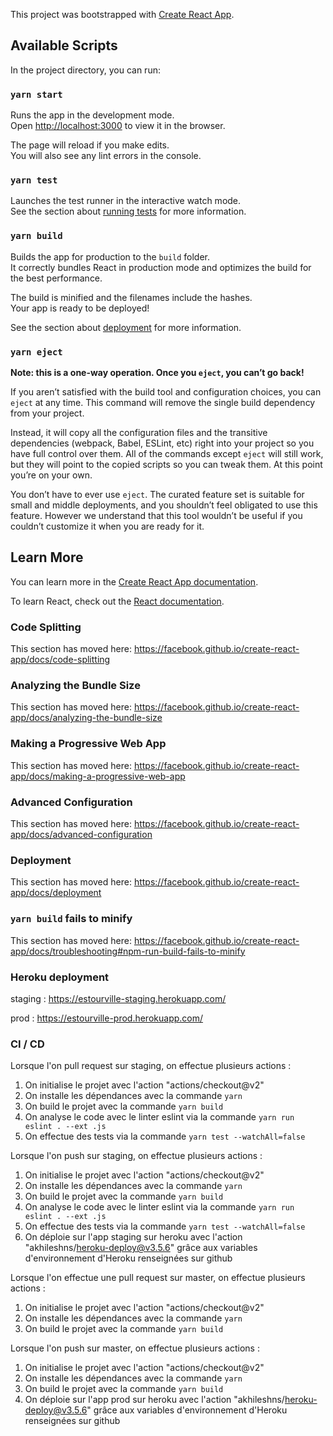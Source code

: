 This project was bootstrapped with [Create React App](https://github.com/facebook/create-react-app).

## Available Scripts

In the project directory, you can run:

### `yarn start`

Runs the app in the development mode.<br />
Open [http://localhost:3000](http://localhost:3000) to view it in the browser.

The page will reload if you make edits.<br />
You will also see any lint errors in the console.

### `yarn test`

Launches the test runner in the interactive watch mode.<br />
See the section about [running tests](https://facebook.github.io/create-react-app/docs/running-tests) for more information.

### `yarn build`

Builds the app for production to the `build` folder.<br />
It correctly bundles React in production mode and optimizes the build for the best performance.

The build is minified and the filenames include the hashes.<br />
Your app is ready to be deployed!

See the section about [deployment](https://facebook.github.io/create-react-app/docs/deployment) for more information.

### `yarn eject`

**Note: this is a one-way operation. Once you `eject`, you can’t go back!**

If you aren’t satisfied with the build tool and configuration choices, you can `eject` at any time. This command will remove the single build dependency from your project.

Instead, it will copy all the configuration files and the transitive dependencies (webpack, Babel, ESLint, etc) right into your project so you have full control over them. All of the commands except `eject` will still work, but they will point to the copied scripts so you can tweak them. At this point you’re on your own.

You don’t have to ever use `eject`. The curated feature set is suitable for small and middle deployments, and you shouldn’t feel obligated to use this feature. However we understand that this tool wouldn’t be useful if you couldn’t customize it when you are ready for it.

## Learn More

You can learn more in the [Create React App documentation](https://facebook.github.io/create-react-app/docs/getting-started).

To learn React, check out the [React documentation](https://reactjs.org/).

### Code Splitting

This section has moved here: https://facebook.github.io/create-react-app/docs/code-splitting

### Analyzing the Bundle Size

This section has moved here: https://facebook.github.io/create-react-app/docs/analyzing-the-bundle-size

### Making a Progressive Web App

This section has moved here: https://facebook.github.io/create-react-app/docs/making-a-progressive-web-app

### Advanced Configuration

This section has moved here: https://facebook.github.io/create-react-app/docs/advanced-configuration

### Deployment

This section has moved here: https://facebook.github.io/create-react-app/docs/deployment

### `yarn build` fails to minify

This section has moved here: https://facebook.github.io/create-react-app/docs/troubleshooting#npm-run-build-fails-to-minify

### Heroku deployment

staging : https://estourville-staging.herokuapp.com/

prod : https://estourville-prod.herokuapp.com/

 ### CI / CD
 
 Lorsque l'on pull request sur staging, on effectue plusieurs actions :
 1. On initialise le projet avec l'action "actions/checkout@v2"
 2. On installe les dépendances avec la commande `yarn`
 3. On build le projet avec la commande `yarn build`
 4. On analyse le code avec le linter eslint via la commande `yarn run eslint . --ext .js`
 5. On effectue des tests via la commande `yarn test --watchAll=false`

Lorsque l'on push sur staging, on effectue plusieurs actions :
1. On initialise le projet avec l'action "actions/checkout@v2"
2. On installe les dépendances avec la commande `yarn`
3. On build le projet avec la commande `yarn build`
4. On analyse le code avec le linter eslint via la commande `yarn run eslint . --ext .js`
5. On effectue des tests via la commande `yarn test --watchAll=false`
6. On déploie sur l'app staging sur heroku avec l'action "akhileshns/heroku-deploy@v3.5.6" grâce aux variables d'environnement d'Heroku renseignées sur github

Lorsque l'on effectue une pull request sur master, on effectue plusieurs actions :
1. On initialise le projet avec l'action "actions/checkout@v2"
2. On installe les dépendances avec la commande `yarn`
3. On build le projet avec la commande `yarn build`

Lorsque l'on push sur master, on effectue plusieurs actions :
1. On initialise le projet avec l'action "actions/checkout@v2"
2. On installe les dépendances avec la commande `yarn`
3. On build le projet avec la commande `yarn build`
4. On déploie sur l'app prod sur heroku avec l'action "akhileshns/heroku-deploy@v3.5.6" grâce aux variables d'environnement d'Heroku renseignées sur github